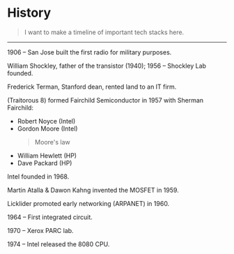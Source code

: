 # History
> I want to make a timeline of important tech stacks here.

---

1906 – San Jose built the first radio for military purposes.

William Shockley, father of the transistor (1940); 1956 – Shockley Lab founded.

Frederick Terman, Stanford dean, rented land to an IT firm.

(Traitorous 8) formed Fairchild Semiconductor in 1957 with Sherman Fairchild:
- Robert Noyce (Intel)
- Gordon Moore (Intel)  
  > Moore's law
- William Hewlett (HP)
- Dave Packard (HP)

Intel founded in 1968.

Martin Atalla & Dawon Kahng invented the MOSFET in 1959.

Licklider promoted early networking (ARPANET) in 1960.

1964 – First integrated circuit.

1970 – Xerox PARC lab.

1974 – Intel released the 8080 CPU.
